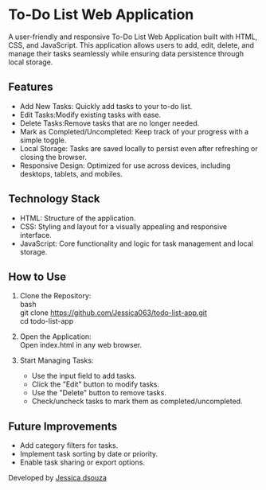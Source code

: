# To-Do List Web Application  

A user-friendly and responsive To-Do List Web Application built with HTML, CSS, and JavaScript. This application allows users to add, edit, delete, and manage their tasks seamlessly while ensuring data persistence through local storage.  

## Features  

- Add New Tasks: Quickly add tasks to your to-do list.  
- Edit Tasks:Modify existing tasks with ease.  
- Delete Tasks:Remove tasks that are no longer needed.  
- Mark as Completed/Uncompleted: Keep track of your progress with a simple toggle.  
- Local Storage: Tasks are saved locally to persist even after refreshing or closing the browser.  
- Responsive Design: Optimized for use across devices, including desktops, tablets, and mobiles.  

## Technology Stack  

- HTML: Structure of the application.  
- CSS: Styling and layout for a visually appealing and responsive interface.  
- JavaScript: Core functionality and logic for task management and local storage.  

## How to Use  

1. Clone the Repository:  
   bash  
   git clone https://github.com/Jessica063/todo-list-app.git  
   cd todo-list-app  

2. Open the Application:  
   Open index.html in any web browser.  

3. Start Managing Tasks:
   - Use the input field to add tasks.  
   - Click the "Edit" button to modify tasks.  
   - Use the "Delete" button to remove tasks.  
   - Check/uncheck tasks to mark them as completed/uncompleted.  

## Future Improvements  

- Add category filters for tasks.  
- Implement task sorting by date or priority.  
- Enable task sharing or export options.  

Developed by [Jessica dsouza](https://github.com/Jessica063)

